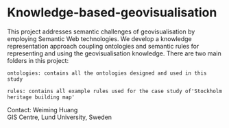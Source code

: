# Knowledge-based-geovisualisation
This project addresses semantic challenges of geovisualisation by employing Semantic Web technologies. We develop a knowledge representation approach coupling ontologies and semantic rules for representing and using the geovisualisation knowledge.
There are two main folders in this project:

	ontologies: contains all the ontologies designed and used in this study
	
	rules: contains all example rules used for the case study of'Stockholm heritage building map'
	
Contact:
	Weiming Huang<br />
	GIS Centre, Lund University, Sweden
